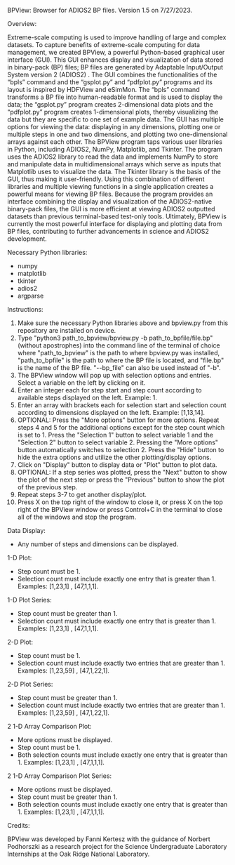 BPView: Browser for ADIOS2 BP files.
Version 1.5 on 7/27/2023.

Overview:

Extreme-scale computing is used to improve handling of large and complex datasets. To capture benefits of extreme-scale computing for data management, we created BPView, a powerful Python-based graphical user interface (GUI). This GUI enhances display and visualization of data stored in binary-pack (BP) files; BP files are generated by Adaptable Input/Output System version 2 (ADIOS2) . The GUI combines the functionalities of the “bpls” command and the “gsplot.py” and “pdfplot.py” programs and its layout is inspired by HDFView and eSimMon. The “bpls” command transforms a BP file into human-readable format and is used to display the data; the “gsplot.py” program creates 2-dimensional data plots and the “pdfplot.py” program creates 1-dimensional plots, thereby visualizing the data but they are specific to one set of example data. The GUI has multiple options for viewing the data: displaying in any dimensions, plotting one or multiple steps in one and two dimensions, and plotting two one-dimensional arrays against each other. The BPView program taps various user libraries in Python, including ADIOS2, NumPy, Matplotlib, and Tkinter. The program uses the ADIOS2 library to read the data and implements NumPy to store and manipulate data in multidimensional arrays which serve as inputs that Matplotlib uses to visualize the data. The Tkinter library is the basis of the GUI, thus making it user-friendly. Using this combination of different libraries and multiple viewing functions in a single application creates a powerful means for viewing BP files. Because the program provides an interface combining the display and visualization of the ADIOS2-native binary-pack files, the GUI is more efficient at viewing ADIOS2 outputted datasets than previous terminal-based test-only tools. Ultimately, BPView is currently the most powerful interface for displaying and plotting data from BP files, contributing to further advancements in science and ADIOS2 development.


Necessary Python libraries:
- numpy
- matplotlib
- tkinter
- adios2
- argparse


Instructions:

1. Make sure the necessary Python libraries above and bpview.py from this repository are installed on device.
2. Type "python3 path_to_bpview/bpview.py -b path_to_bpfile/file.bp" (without apostrophes) into the command line of the terminal of choice where "path_to_bpview" is the path to where bpview.py was installed, "path_to_bpfile" is the path to where the BP file is located, and "file.bp" is the name of the BP file. "--bp_file" can also be used instead of "-b".
3. The BPView window will pop up with selection options and entries. Select a variable on the left by clicking on it.
4. Enter an integer each for step start and step count according to available steps displayed on the left. Example: 1.
5. Enter an array with brackets each for selection start and selection count according to dimensions displayed on the left. Example: [1,13,14].
6. OPTIONAL: Press the "More options" button for more options. Repeat steps 4 and 5 for the additional options except for the step count which is set to 1. Press the "Selection 1" button to select variable 1 and the "Selection 2" button to select variable 2. Pressing the "More options" button automatically switches to selection 2. Press the "Hide" button to hide the extra options and utilize the other plotting/display options.
7. Click on "Display" button to display data or "Plot" button to plot data.
8. OPTIONAL: If a step series was plotted, press the "Next" button to show the plot of the next step or press the "Previous" button to show the plot of the previous step.
9. Repeat steps 3-7 to get another display/plot.
10. Press X on the top right of the window to close it, or press X on the top right of the BPView window or press Control+C in the terminal to close all of the windows and stop the program.


Data Display:

- Any number of steps and dimensions can be displayed.


1-D Plot:

- Step count must be 1.
- Selection count must include exactly one entry that is greater than 1. Examples: [1,23,1] , [47,1,1,1].


1-D Plot Series:

- Step count must be greater than 1.
- Selection count must include exactly one entry that is greater than 1. Examples: [1,23,1] , [47,1,1,1].


2-D Plot:

- Step count must be 1.
- Selection count must include exactly two entries that are greater than 1. Examples: [1,23,59] , [47,1,22,1].


2-D Plot Series:

- Step count must be greater than 1.
- Selection count must include exactly two entries that are greater than 1. Examples: [1,23,59] , [47,1,22,1].


2 1-D Array Comparison Plot:

- More options must be displayed.
- Step count must be 1.
- Both selection counts must include exactly one entry that is greater than 1. Examples: [1,23,1] , [47,1,1,1].

2 1-D Array Comparison Plot Series:

- More options must be displayed.
- Step count must be greater than 1.
- Both selection counts must include exactly one entry that is greater than 1. Examples: [1,23,1] , [47,1,1,1].

Credits:

BPView was developed by Fanni Kertesz with the guidance of Norbert Podhorszki as a research project for the Science Undergraduate Laboratory Internships at the Oak Ridge National Laboratory.
